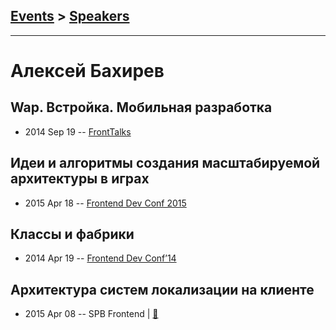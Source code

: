 ## [Events](../README.md) > [Speakers](../speakers.md)
---

# Алексей Бахирев

## Wap. Встройка. Мобильная разработка
- 2014 Sep 19 -- [FrontTalks](https://events.yandex.ru/lib/talks/2232/)    
## Идеи и алгоритмы создания масштабируемой архитектуры в играх
- 2015 Apr 18 -- [Frontend Dev Conf 2015](https://www.youtube.com/watch?v=I1CHink09Ig)    
## Классы и фабрики
- 2014 Apr 19 -- [Frontend Dev Conf’14](https://www.youtube.com/watch?v=kj5VGQrusXI)    
## Архитектура систем локализации на клиенте
- 2015 Apr 08 -- SPB Frontend  | [:notebook:](https://drive.google.com/file/d/0B50pcIvk3cAHcFU1Wl81TEFpbjA/view)  
